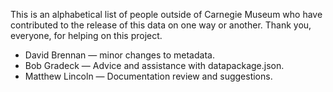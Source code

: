 This is an alphabetical list of people outside of Carnegie Museum who have contributed to the release of this data on one way or another.  Thank you, everyone, for helping on this project.

* David Brennan — minor changes to metadata.
* Bob Gradeck — Advice and assistance with datapackage.json.
* Matthew Lincoln — Documentation review and suggestions.